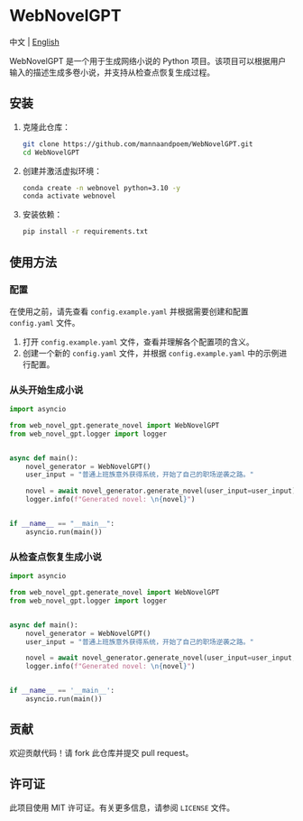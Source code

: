 # WebNovelGPT

中文 | [English](README_EN.md)

WebNovelGPT 是一个用于生成网络小说的 Python 项目。该项目可以根据用户输入的描述生成多卷小说，并支持从检查点恢复生成过程。

## 安装

1. 克隆此仓库：
    ```sh
    git clone https://github.com/mannaandpoem/WebNovelGPT.git
    cd WebNovelGPT
    ```

2. 创建并激活虚拟环境：
    ```sh
    conda create -n webnovel python=3.10 -y
    conda activate webnovel
    ```

3. 安装依赖：
    ```sh
    pip install -r requirements.txt
    ```

## 使用方法

### 配置

在使用之前，请先查看 `config.example.yaml` 并根据需要创建和配置 `config.yaml` 文件。

1. 打开 `config.example.yaml` 文件，查看并理解各个配置项的含义。
2. 创建一个新的 `config.yaml` 文件，并根据 `config.example.yaml` 中的示例进行配置。

### 从头开始生成小说

```python
import asyncio

from web_novel_gpt.generate_novel import WebNovelGPT
from web_novel_gpt.logger import logger


async def main():
    novel_generator = WebNovelGPT()
    user_input = "普通上班族意外获得系统，开始了自己的职场逆袭之路。"

    novel = await novel_generator.generate_novel(user_input=user_input)
    logger.info(f"Generated novel: \n{novel}")


if __name__ == "__main__":
    asyncio.run(main())
```

### 从检查点恢复生成小说

```python
import asyncio

from web_novel_gpt.generate_novel import WebNovelGPT
from web_novel_gpt.logger import logger


async def main():
    novel_generator = WebNovelGPT()
    user_input = "普通上班族意外获得系统，开始了自己的职场逆袭之路。"

    novel = await novel_generator.generate_novel(user_input=user_input, resume_novel_id="your_novel_id")
    logger.info(f"Generated novel: \n{novel}")


if __name__ == '__main__':
    asyncio.run(main())
```

## 贡献

欢迎贡献代码！请 fork 此仓库并提交 pull request。

## 许可证

此项目使用 MIT 许可证。有关更多信息，请参阅 `LICENSE` 文件。
